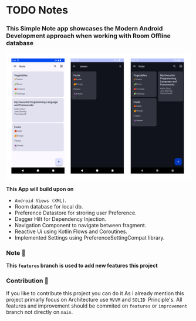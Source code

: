 # TODO Notes

### This Simple Note app showcases the Modern Android Development approach when working with Room Offline database

![Screenshots](Screenshots/Screenshots.png)

**This App will build upon on**

* `Android Views (XML)`.
* Room database for local db.
* Preference Datastore for stroring user Preference.
* Dagger Hilt for Dependency Injection.
* Navigation Component to navigate between fragment.
* Reactive Ui using Kotlin Flows and Coroutines.
* Implemented Settings using PreferenceSettingCompat library.

### Note 👀
**This `features` branch is used to add new features this project**

### Contribution 🤝

If you like to contribute this project you can do it 
As i already mention this project primarly focus on Architecture use `MVVM` and `SOLID `Principle's.
All features and improvement should be commited on `features` or `improvement` branch not directly on `main`.
